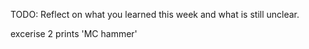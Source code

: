 TODO: Reflect on what you learned this week and what is still unclear.

excerise 2 prints 'MC hammer'
